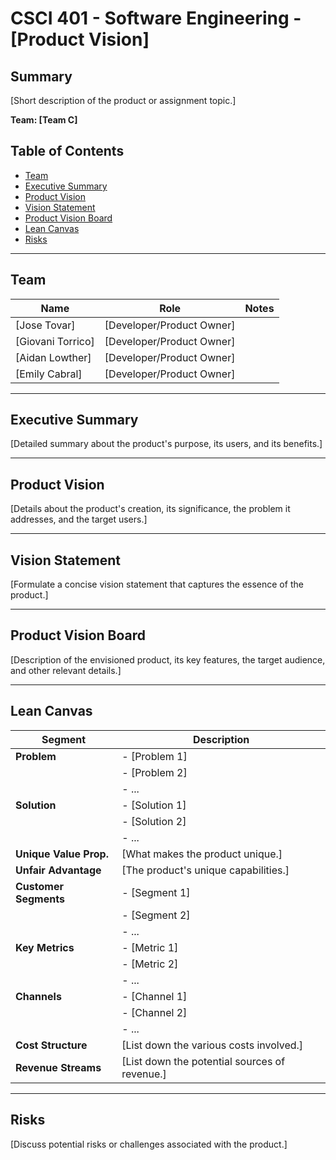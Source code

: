 # CSCI 401 - Software Engineering - [Product Vision]

## Summary
[Short description of the product or assignment topic.]

**Team: [Team C]**

## Table of Contents

- [Team](#C)
- [Executive Summary](#executive-summary)
- [Product Vision](#product-vision)
- [Vision Statement](#vision-statement)
- [Product Vision Board](#product-vision-board)
- [Lean Canvas](#lean-canvas)
- [Risks](#risks)

---

## Team

| Name               | Role                       | Notes |
|--------------------|----------------------------|-------|
| [Jose Tovar]       | [Developer/Product Owner]  |       |
| [Giovani Torrico]  | [Developer/Product Owner]  |       |
| [Aidan Lowther]    | [Developer/Product Owner]  |       |
| [Emily Cabral]     | [Developer/Product Owner]  |       |

---

## Executive Summary
[Detailed summary about the product's purpose, its users, and its benefits.]

---

## Product Vision
[Details about the product's creation, its significance, the problem it addresses, and the target users.]

---

## Vision Statement
[Formulate a concise vision statement that captures the essence of the product.]

---

## Product Vision Board
[Description of the envisioned product, its key features, the target audience, and other relevant details.]

---
## Lean Canvas

| **Segment**              | **Description**                                      |
|--------------------------|------------------------------------------------------|
| **Problem**              | - [Problem 1]                                        |
|                          | - [Problem 2]                                        |
|                          | - ...                                                |
| **Solution**             | - [Solution 1]                                       |
|                          | - [Solution 2]                                       |
|                          | - ...                                                |
| **Unique Value Prop.**   | [What makes the product unique.]                     |
| **Unfair Advantage**     | [The product's unique capabilities.]                 |
| **Customer Segments**    | - [Segment 1]                                        |
|                          | - [Segment 2]                                        |
|                          | - ...                                                |
| **Key Metrics**          | - [Metric 1]                                         |
|                          | - [Metric 2]                                         |
|                          | - ...                                                |
| **Channels**             | - [Channel 1]                                        |
|                          | - [Channel 2]                                        |
|                          | - ...                                                |
| **Cost Structure**       | [List down the various costs involved.]              |
| **Revenue Streams**      | [List down the potential sources of revenue.]        |

---

## Risks
[Discuss potential risks or challenges associated with the product.]
